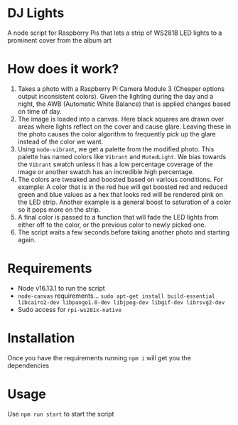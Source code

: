 # DJ Lights
A node script for Raspberry Pis that lets a strip of WS281B LED lights to a prominent cover from the album art

# How does it work?
1. Takes a photo with a Raspberry Pi Camera Module 3 (Cheaper options output inconsistent colors). Given the lighting during the day and a night, the AWB (Automatic White Balance) that is applied changes based on time of day.
2. The image is loaded into a canvas. Here black squares are drawn over areas where lights reflect on the cover and cause glare. Leaving these in the photo causes the color algorithm to frequently pick up the glare instead of the color we want.
3. Using `node-vibrant`, we get a palette from the modified photo. This palette has named colors like `Vibrant` and `MutedLight`. We bias towards the `Vibrant` swatch unless it has a low percentage coverage of the image or another swatch has an incredible high percentage.
4. The colors are tweaked and boosted based on various conditions. For example: A color that is in the red hue will get boosted red and reduced green and blue values as a hex that looks red will be rendered pink on the LED strip. Another example is a general boost to saturation of a color so it pops more on the strip.
5. A final color is passed to a function that will fade the LED lights from either off to the color, or the previous color to newly picked one.
6. The script waits a few seconds before taking another photo and starting again.

# Requirements
- Node v16.13.1 to run the script
- `node-canvas` requirements...
`sudo apt-get install build-essential libcairo2-dev libpango1.0-dev libjpeg-dev libgif-dev librsvg2-dev`
- Sudo access for `rpi-ws281x-native`

# Installation
Once you have the requirements running `npm i` will get you the dependencies

# Usage
Use `npm run start` to start the script
